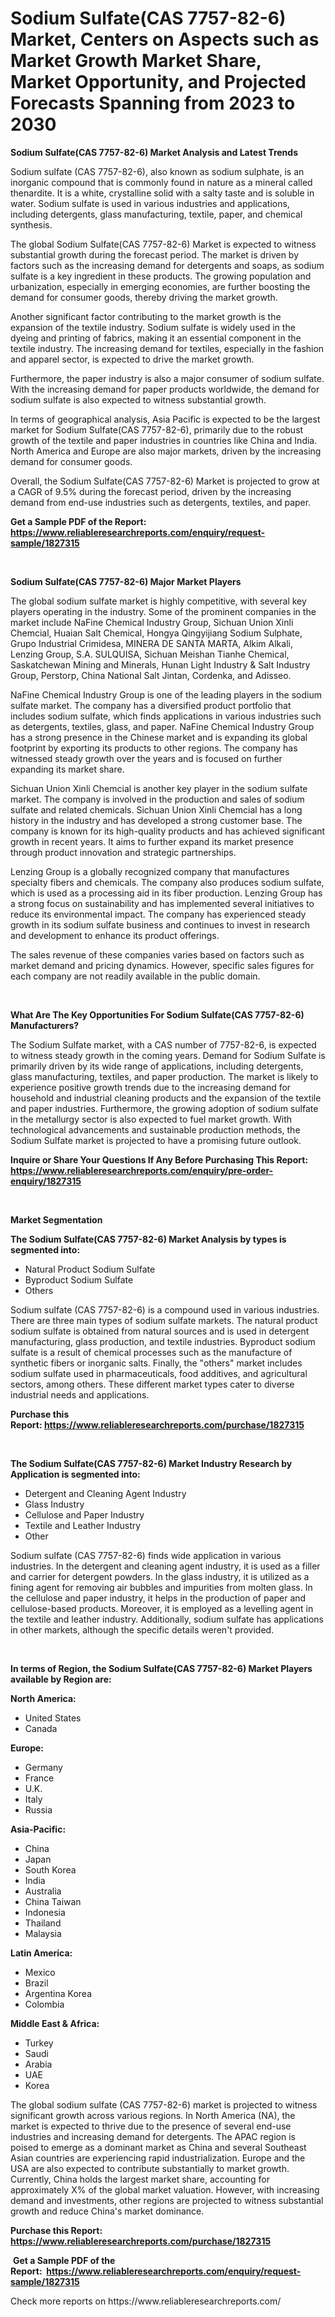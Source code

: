 <p><h1>Sodium Sulfate(CAS 7757-82-6) Market, Centers on Aspects such as Market Growth Market Share, Market Opportunity, and Projected Forecasts Spanning from 2023 to 2030</h1></p><p><strong>Sodium Sulfate(CAS 7757-82-6) Market Analysis and Latest Trends</strong></p>
<p><p>Sodium sulfate (CAS 7757-82-6), also known as sodium sulphate, is an inorganic compound that is commonly found in nature as a mineral called thenardite. It is a white, crystalline solid with a salty taste and is soluble in water. Sodium sulfate is used in various industries and applications, including detergents, glass manufacturing, textile, paper, and chemical synthesis.</p><p>The global Sodium Sulfate(CAS 7757-82-6) Market is expected to witness substantial growth during the forecast period. The market is driven by factors such as the increasing demand for detergents and soaps, as sodium sulfate is a key ingredient in these products. The growing population and urbanization, especially in emerging economies, are further boosting the demand for consumer goods, thereby driving the market growth.</p><p>Another significant factor contributing to the market growth is the expansion of the textile industry. Sodium sulfate is widely used in the dyeing and printing of fabrics, making it an essential component in the textile industry. The increasing demand for textiles, especially in the fashion and apparel sector, is expected to drive the market growth.</p><p>Furthermore, the paper industry is also a major consumer of sodium sulfate. With the increasing demand for paper products worldwide, the demand for sodium sulfate is also expected to witness substantial growth.</p><p>In terms of geographical analysis, Asia Pacific is expected to be the largest market for Sodium Sulfate(CAS 7757-82-6), primarily due to the robust growth of the textile and paper industries in countries like China and India. North America and Europe are also major markets, driven by the increasing demand for consumer goods.</p><p>Overall, the Sodium Sulfate(CAS 7757-82-6) Market is projected to grow at a CAGR of 9.5% during the forecast period, driven by the increasing demand from end-use industries such as detergents, textiles, and paper.</p></p>
<p><strong>Get a Sample PDF of the Report:&nbsp; <a href="https://www.reliableresearchreports.com/enquiry/request-sample/1827315">https://www.reliableresearchreports.com/enquiry/request-sample/1827315</a></strong></p>
<p>&nbsp;</p>
<p><strong>Sodium Sulfate(CAS 7757-82-6) Major Market Players</strong></p>
<p><p>The global sodium sulfate market is highly competitive, with several key players operating in the industry. Some of the prominent companies in the market include NaFine Chemical Industry Group, Sichuan Union Xinli Chemcial, Huaian Salt Chemical, Hongya Qingyijiang Sodium Sulphate, Grupo Industrial Crimidesa, MINERA DE SANTA MARTA, Alkim Alkali, Lenzing Group, S.A. SULQUISA, Sichuan Meishan Tianhe Chemical, Saskatchewan Mining and Minerals, Hunan Light Industry & Salt Industry Group, Perstorp, China National Salt Jintan, Cordenka, and Adisseo.</p><p>NaFine Chemical Industry Group is one of the leading players in the sodium sulfate market. The company has a diversified product portfolio that includes sodium sulfate, which finds applications in various industries such as detergents, textiles, glass, and paper. NaFine Chemical Industry Group has a strong presence in the Chinese market and is expanding its global footprint by exporting its products to other regions. The company has witnessed steady growth over the years and is focused on further expanding its market share.</p><p>Sichuan Union Xinli Chemcial is another key player in the sodium sulfate market. The company is involved in the production and sales of sodium sulfate and related chemicals. Sichuan Union Xinli Chemcial has a long history in the industry and has developed a strong customer base. The company is known for its high-quality products and has achieved significant growth in recent years. It aims to further expand its market presence through product innovation and strategic partnerships.</p><p>Lenzing Group is a globally recognized company that manufactures specialty fibers and chemicals. The company also produces sodium sulfate, which is used as a processing aid in its fiber production. Lenzing Group has a strong focus on sustainability and has implemented several initiatives to reduce its environmental impact. The company has experienced steady growth in its sodium sulfate business and continues to invest in research and development to enhance its product offerings.</p><p>The sales revenue of these companies varies based on factors such as market demand and pricing dynamics. However, specific sales figures for each company are not readily available in the public domain.</p></p>
<p>&nbsp;</p>
<p><strong>What Are The Key Opportunities For Sodium Sulfate(CAS 7757-82-6) Manufacturers?</strong></p>
<p><p>The Sodium Sulfate market, with a CAS number of 7757-82-6, is expected to witness steady growth in the coming years. Demand for Sodium Sulfate is primarily driven by its wide range of applications, including detergents, glass manufacturing, textiles, and paper production. The market is likely to experience positive growth trends due to the increasing demand for household and industrial cleaning products and the expansion of the textile and paper industries. Furthermore, the growing adoption of sodium sulfate in the metallurgy sector is also expected to fuel market growth. With technological advancements and sustainable production methods, the Sodium Sulfate market is projected to have a promising future outlook.</p></p>
<p><strong>Inquire or Share Your Questions If Any Before Purchasing This Report: <a href="https://www.reliableresearchreports.com/enquiry/pre-order-enquiry/1827315">https://www.reliableresearchreports.com/enquiry/pre-order-enquiry/1827315</a></strong></p>
<p>&nbsp;</p>
<p><strong>Market Segmentation</strong></p>
<p><strong>The Sodium Sulfate(CAS 7757-82-6) Market Analysis by types is segmented into:</strong></p>
<p><ul><li>Natural Product Sodium Sulfate</li><li>Byproduct Sodium Sulfate</li><li>Others</li></ul></p>
<p><p>Sodium sulfate (CAS 7757-82-6) is a compound used in various industries. There are three main types of sodium sulfate markets. The natural product sodium sulfate is obtained from natural sources and is used in detergent manufacturing, glass production, and textile industries. Byproduct sodium sulfate is a result of chemical processes such as the manufacture of synthetic fibers or inorganic salts. Finally, the "others" market includes sodium sulfate used in pharmaceuticals, food additives, and agricultural sectors, among others. These different market types cater to diverse industrial needs and applications.</p></p>
<p><strong>Purchase this Report:&nbsp;<a href="https://www.reliableresearchreports.com/purchase/1827315">https://www.reliableresearchreports.com/purchase/1827315</a></strong></p>
<p>&nbsp;</p>
<p><strong>The Sodium Sulfate(CAS 7757-82-6) Market Industry Research by Application is segmented into:</strong></p>
<p><ul><li>Detergent and Cleaning Agent Industry</li><li>Glass Industry</li><li>Cellulose and Paper Industry</li><li>Textile and Leather Industry</li><li>Other</li></ul></p>
<p><p>Sodium sulfate (CAS 7757-82-6) finds wide application in various industries. In the detergent and cleaning agent industry, it is used as a filler and carrier for detergent powders. In the glass industry, it is utilized as a fining agent for removing air bubbles and impurities from molten glass. In the cellulose and paper industry, it helps in the production of paper and cellulose-based products. Moreover, it is employed as a levelling agent in the textile and leather industry. Additionally, sodium sulfate has applications in other markets, although the specific details weren't provided.</p></p>
<p>&nbsp;</p>
<p><strong>In terms of Region, the Sodium Sulfate(CAS 7757-82-6) Market Players available by Region are:</strong></p>
<p>
    <p> <strong> North America: </strong>
        <ul>
            <li>United States</li>
            <li>Canada</li>
        </ul>
        </p> 
    <p> <strong> Europe: </strong>
        <ul>
            <li>Germany</li>
            <li>France</li>
            <li>U.K.</li>
            <li>Italy</li>
            <li>Russia</li>
        </ul>
        </p> 
    <p> <strong> Asia-Pacific: </strong>
        <ul>
            <li>China</li>
            <li>Japan</li>
            <li>South Korea</li>
            <li>India</li>
            <li>Australia</li>
            <li>China Taiwan</li>
            <li>Indonesia</li>
            <li>Thailand</li>
            <li>Malaysia</li>
        </ul>
        </p> 
    <p> <strong> Latin America: </strong>
        <ul>
            <li>Mexico</li>
            <li>Brazil</li>
            <li>Argentina Korea</li>
            <li>Colombia</li>
        </ul>
        </p> 
    <p> <strong> Middle East & Africa: </strong>
        <ul>
            <li>Turkey</li>
            <li>Saudi</li>
            <li>Arabia</li>
            <li>UAE</li>
            <li>Korea</li>
        </ul>
    </p>
    </p>
<p><p>The global sodium sulfate (CAS 7757-82-6) market is projected to witness significant growth across various regions. In North America (NA), the market is expected to thrive due to the presence of several end-use industries and increasing demand for detergents. The APAC region is poised to emerge as a dominant market as China and several Southeast Asian countries are experiencing rapid industrialization. Europe and the USA are also expected to contribute substantially to market growth. Currently, China holds the largest market share, accounting for approximately X% of the global market valuation. However, with increasing demand and investments, other regions are projected to witness substantial growth and reduce China's market dominance.</p></p>
<p><strong>Purchase this Report: <a href="https://www.reliableresearchreports.com/purchase/1827315">https://www.reliableresearchreports.com/purchase/1827315</a></strong></p>
<p>&nbsp;<strong>Get a Sample PDF of the Report:&nbsp;&nbsp;<a href="https://www.reliableresearchreports.com/enquiry/request-sample/1827315">https://www.reliableresearchreports.com/enquiry/request-sample/1827315</a></strong></p>
<p><strong></strong></p>
<p>Check more reports on https://www.reliableresearchreports.com/</p>